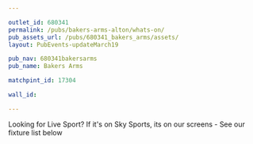 ```yaml
---

outlet_id: 680341
permalink: /pubs/bakers-arms-alton/whats-on/
pub_assets_url: /pubs/680341_bakers_arms/assets/
layout: PubEvents-updateMarch19

pub_nav: 680341bakersarms
pub_name: Bakers Arms

matchpint_id: 17304

wall_id:

---
```

	
Looking for Live Sport? If it's on Sky Sports, its on our screens - See our fixture list below